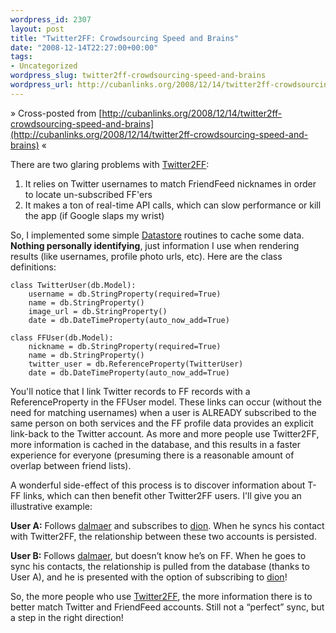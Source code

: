 ```yaml
--- 
wordpress_id: 2307
layout: post
title: "Twitter2FF: Crowdsourcing Speed and Brains"
date: "2008-12-14T22:27:00+00:00"
tags: 
- Uncategorized
wordpress_slug: twitter2ff-crowdsourcing-speed-and-brains
wordpress_url: http://cubanlinks.org/2008/12/14/twitter2ff-crowdsourcing-speed-and-brains
---
```

&raquo; Cross-posted from [http://cubanlinks.org/2008/12/14/twitter2ff-crowdsourcing-speed-and-brains](http://cubanlinks.org/2008/12/14/twitter2ff-crowdsourcing-speed-and-brains) &laquo;

There are two glaring problems with <a href="https://twitter2ff.appspot.com">Twitter2FF</a>:

1. It relies on Twitter usernames to match FriendFeed nicknames in order to locate un-subscribed FF'ers
2. It makes a ton of real-time <span class="caps">API</span> calls, which can slow performance or kill the app (if Google slaps my wrist)

So, I implemented some simple <a href="http://code.google.com/appengine/docs/datastore">Datastore</a> routines to cache some data.  <strong>Nothing personally identifying</strong>, just information I use when rendering results (like usernames, profile photo urls, etc). Here are the class definitions:

	class TwitterUser(db.Model):
  		username = db.StringProperty(required=True)
  		name = db.StringProperty()
  		image_url = db.StringProperty()
  		date = db.DateTimeProperty(auto_now_add=True)

	class FFUser(db.Model):
  		nickname = db.StringProperty(required=True)
  		name = db.StringProperty()
  		twitter_user = db.ReferenceProperty(TwitterUser)
  		date = db.DateTimeProperty(auto_now_add=True)

You'll notice that I link Twitter records to FF records with a ReferenceProperty in the FFUser model.  These links can occur (without the need for matching usernames) when a user is <span class="caps">ALREADY</span> subscribed to the same person on both services and the FF profile data provides an explicit link-back to the Twitter account.  As more and more people use Twitter2FF, more information is cached in the database, and this results in a faster experience for everyone (presuming there is a reasonable amount of overlap between friend lists).

A wonderful side-effect of this process is to discover information about T-FF links, which can then benefit other Twitter2FF users.  I'll give you an illustrative example:


<strong>User A:</strong> Follows <a href="http://twitter/dalmaer">dalmaer</a> and subscribes to <a href="http://friendfeed.com/dion">dion</a>.  When he syncs his contact with Twitter2FF, the relationship between these two accounts is persisted.

<strong>User B:</strong> Follows <a href="http://twitter/dalmaer">dalmaer</a>, but doesn&#8217;t know he&#8217;s on FF.  When he goes to sync his contacts, the relationship is pulled from the database (thanks to User A), and he is presented with the option of subscribing to <a href="http://friendfeed.com/dion">dion</a>!


So, the more people who use <a href="https://twitter2ff.appspot.com">Twitter2FF</a>, the more information there is to better match Twitter and FriendFeed accounts.  Still not a &#8220;perfect&#8221; sync, but a step in the right direction!
